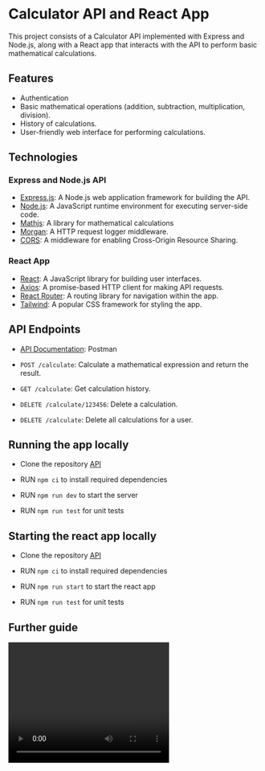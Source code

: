 # Calculator API and React App

This project consists of a Calculator API implemented with Express and Node.js, along with a React app that interacts with the API to perform basic mathematical calculations.

## Features

- Authentication
- Basic mathematical operations (addition, subtraction, multiplication, division).
- History of calculations.
- User-friendly web interface for performing calculations.

## Technologies

### Express and Node.js API

- [Express.js](https://expressjs.com/): A Node.js web application framework for building the API.
- [Node.js](https://nodejs.org/): A JavaScript runtime environment for executing server-side code.
- [Mathjs](https://https://mathjs.org/): A library for mathematical calculations
- [Morgan](https://www.npmjs.com/package/morgan): A HTTP request logger middleware.
- [CORS](https://www.npmjs.com/package/cors): A middleware for enabling Cross-Origin Resource Sharing.

### React App

- [React](https://reactjs.org/): A JavaScript library for building user interfaces.
- [Axios](https://axios-http.com/): A promise-based HTTP client for making API requests.
- [React Router](https://reactrouter.com/): A routing library for navigation within the app.
- [Tailwind](https://tailwindcss.com/): A popular CSS framework for styling the app.

## API Endpoints

- [API Documentation](https://documenter.getpostman.com/view/15961401/2s9YJhyLqE): Postman

- `POST /calculate`: Calculate a mathematical expression and return the result.

- `GET /calculate`: Get calculation history.

- `DELETE /calculate/123456`: Delete a calculation.

- `DELETE /calculate`: Delete all calculations for a user.

## Running the app locally

- Clone the repository
  [API](https://github.com/ejooremmanuel/calculator-server)

- RUN `npm ci` to install required dependencies

- RUN `npm run dev` to start the server

- RUN `npm run test` for unit tests

## Starting the react app locally

- Clone the repository
  [API](https://github.com/ejooremmanuel/calculator-client)

- RUN `npm ci` to install required dependencies

- RUN `npm run start` to start the react app

- RUN `npm run test` for unit tests

## Further guide

<video width="320" height="240" controls>
  <source src="./video.mp4" type="video/mp4">
  Your browser does not support the video tag.
</video>
